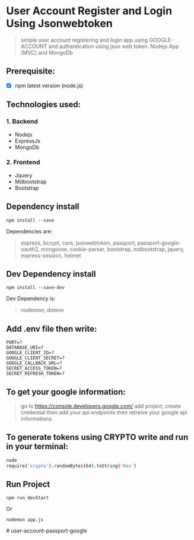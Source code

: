 # User Account Register and Login Using Jsonwebtoken
> simple user account registering and login app using GOOGLE-ACCOUNT and authentication using json web token.
> Nodejs App (MVC) and MongoDb

## Prerequisite:
- [x] npm latest version (node.js)

## Technologies used:
### 1. Backend
- Nodejs
- ExpressJs
- MongoDb

### 2. Frontend
- Jquery
- Mdbootstrap
- Bootstrap

## Dependency install
```
npm install --save
```
Dependencies are:
> express, bcrypt, cors, jsonwebtoken, passport, passport-google-oauth2, mongoose, cookie-parser, bootstrap, mdbootstrap, jquery, express-session, helmet

## Dev Dependency install
```
npm install --save-dev
```
Dev Dependency is:
> nodemon, dotenv

## Add .env file then write:
```
PORT=?
DATABASE_URI=?
GOOGLE_CLIENT_ID=?
GOOGLE_CLIENT_SECRET=?
GOOGLE_CALLBACK_URL=?
SECRET_ACCESS_TOKEN=?
SECRET_REFRESH_TOKEN=?
```

## To get your google information:
> go to https://console.developers.google.com/
> add project, create credential then add your api endpoints then retreive your google api informations.

## To generate tokens using CRYPTO write and run in your terminal:
```bash
node
require('crypto').randomBytes(64).toString('hex')
```

## Run Project
```
npm run devStart
```
Or
```
nodemon app.js
```
#   u s e r - a c c o u n t - p a s s p o r t - g o o g l e  
 
